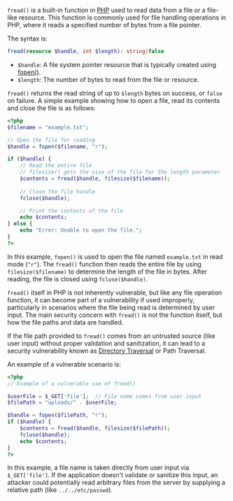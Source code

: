 `fread()` is a built-in function in [PHP](../programming/php.md) used to read data from a file or a file-like resource. This function is commonly used for file handling operations in PHP, where it reads a specified number of bytes from a file pointer.

The syntax is:

```php
fread(resource $handle, int $length): string|false
```

- `$handle`: A file system pointer resource that is typically created using [fopen()](../programming/fopen.md).
- `$length`: The number of bytes to read from the file or resource.

`fread()` returns the read string of up to `$length` bytes on success, or `false` on failure. A simple example showing how to open a file, read its contents and close the file is as follows:

```php
<?php
$filename = "example.txt";

// Open the file for reading
$handle = fopen($filename, "r");

if ($handle) {
    // Read the entire file
    // filesize() gets the size of the file for the length parameter
    $contents = fread($handle, filesize($filename));
    
    // Close the file handle
    fclose($handle);

    // Print the contents of the file
    echo $contents;
} else {
    echo "Error: Unable to open the file.";
}
?>
```

In this example, `fopen()` is used to open the file named `example.txt` in read mode (`"r"`). The `fread()` function then reads the entire file by using `filesize($filename)` to determine the length of the file in bytes. After reading, the file is closed using `fclose($handle)`.

`fread()` itself in PHP is not inherently vulnerable, but like any file operation function, it can become part of a vulnerability if used improperly, particularly in scenarios where the file being read is determined by user input. The main security concern with `fread()` is not the function itself, but how the file paths and data are handled.

If the file path provided to `fread()` comes from an untrusted source (like user input) without proper validation and sanitization, it can lead to a security vulnerability known as [Directory Traversal](../security/dirtrav.md) or Path Traversal.

An example of a vulnerable scenario is:

```php
<?php
// Example of a vulnerable use of fread()

$userFile = $_GET['file'];  // File name comes from user input
$filePath = "uploads/" . $userFile;

$handle = fopen($filePath, "r");
if ($handle) {
    $contents = fread($handle, filesize($filePath));
    fclose($handle);
    echo $contents;
}
?>
```

In this example, a file name is taken directly from user input via `$_GET['file']`. If the application doesn't validate or sanitize this input, an attacker could potentially read arbitrary files from the server by supplying a relative path (like `../../etc/passwd`).